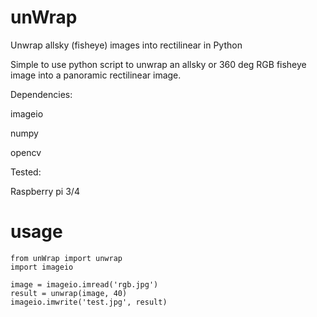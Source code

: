 # unWrap
Unwrap allsky (fisheye) images into rectilinear in Python

Simple to use python script to unwrap an allsky or 360 deg RGB fisheye image into a panoramic rectilinear image.

Dependencies:

imageio

numpy

opencv


Tested:

Raspberry pi 3/4

# usage
	from unWrap import unwrap
 	import imageio

 	image = imageio.imread('rgb.jpg')
 	result = unwrap(image, 40)
 	imageio.imwrite('test.jpg', result)

